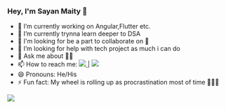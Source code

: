 ### Hey, I'm Sayan Maity 👋

- 🔭 I’m currently working on Angular,Flutter etc.
- 🌱 I’m currently trynna learn deeper to DSA
- 👯 I'm looking for be a part to collaborate on 💼
- 🤔 I’m looking for help with tech project as much i can do
- 💬 Ask me about 🤔😥
- 📫 How to reach me: [<img src="https://img.shields.io/badge/linkedin-%230077B5.svg?&style=for-the-badge&logo=linkedin&logoColor=white">
](https://www.linkedin.com/in/sayan-maity-6316921a6/) |  [<img src="https://img.shields.io/badge/instagram-%230077B5.svg?&style=for-the-badge&logo=linkedin&logoColor=white">
](https://www.instagram.com/backward_space/)
- 😄 Pronouns: He/His
- ⚡ Fun fact: My wheel is rolling up as procrastination most of time 🤣😪😫

<img src="https://github-readme-stats.vercel.app/api?username=sayancoding&&show_icons=true&title_color=ffffff&icon_color=74B9FF&text_color=daf7dc&bg_color=2B2B52">
